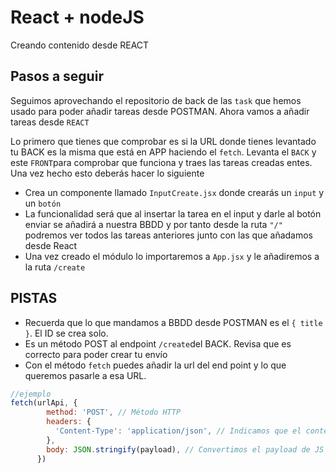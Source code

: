 # React + nodeJS
Creando contenido desde REACT

## Pasos a seguir 
Seguimos aprovechando el repositorio de back de las `task` que hemos usado para poder añadir tareas desde POSTMAN. Ahora vamos a añadir tareas desde `REACT`

Lo primero que tienes que comprobar es si la URL donde tienes levantado tu BACK es la misma que está en APP haciendo el `fetch`. Levanta el `BACK` y este `FRONT`para comprobar que funciona y traes las tareas creadas entes. Una vez hecho esto deberás hacer lo siguiente

- Crea un componente llamado `InputCreate.jsx` donde crearás un `input` y un `botón`
- La funcionalidad será que al insertar la tarea en el input y darle al botón enviar se añadirá a nuestra BBDD y por tanto desde la ruta `"/"` podremos ver todos las tareas anteriores junto con las que añadamos desde React
- Una vez creado el módulo lo importaremos a `App.jsx` y le añadiremos a la ruta `/create`

## PISTAS
- Recuerda que lo que mandamos a BBDD desde POSTMAN es el `{ title }`. El ID se crea solo.
- Es un método POST al endpoint `/create`del BACK. Revisa que es correcto para poder crear tu envío
- Con el método `fetch` puedes añadir la url del end point y lo que queremos pasarle a esa URL. 
```js
//ejemplo
fetch(urlApi, {
        method: 'POST', // Método HTTP
        headers: {
          'Content-Type': 'application/json', // Indicamos que el contenido es JSON
        },
        body: JSON.stringify(payload), // Convertimos el payload de JS a JSON
      })
```

